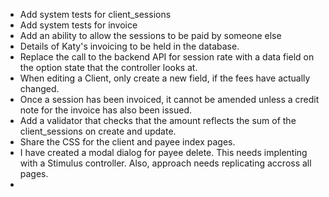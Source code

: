 - Add system tests for client_sessions
- Add system tests for invoice
- Add an ability to allow the sessions to be paid by someone else
- Details of Katy's invoicing to be held in the database.
- Replace the call to the backend API for session rate with a data field on the option state that the controller looks at.
- When editing a Client, only create a new field, if the fees have actually changed.
- Once a session has been invoiced, it cannot be amended unless a credit note for the invoice
  has also been issued.
- Add a validator that checks that the amount reflects the sum of the client_sessions on create
  and update.
- Share the CSS for the client and payee index pages.
- I have created a modal dialog for payee delete.  This needs implenting with a Stimulus controller.  Also, approach needs replicating accross all
  pages.
- 
